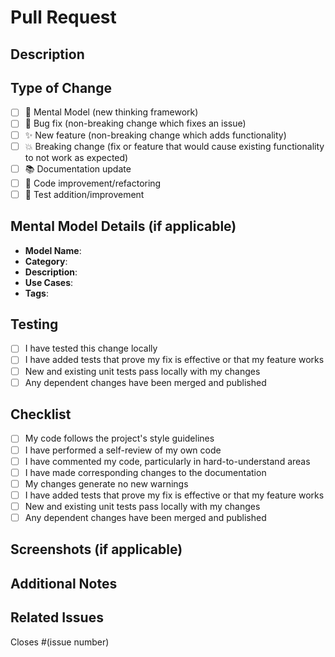 # Pull Request

## Description

<!-- Provide a brief description of what this PR does -->

## Type of Change

<!-- Mark the relevant option with an "x" -->

- [ ] 🧠 Mental Model (new thinking framework)
- [ ] 🐛 Bug fix (non-breaking change which fixes an issue)
- [ ] ✨ New feature (non-breaking change which adds functionality)
- [ ] 💥 Breaking change (fix or feature that would cause existing functionality to not work as expected)
- [ ] 📚 Documentation update
- [ ] 🔧 Code improvement/refactoring
- [ ] 🧪 Test addition/improvement

## Mental Model Details (if applicable)

<!-- Fill out this section if you're submitting a mental model -->

- **Model Name**: 
- **Category**: 
- **Description**: 
- **Use Cases**: 
- **Tags**: 

## Testing

<!-- Describe the tests you ran to verify your changes -->

- [ ] I have tested this change locally
- [ ] I have added tests that prove my fix is effective or that my feature works
- [ ] New and existing unit tests pass locally with my changes
- [ ] Any dependent changes have been merged and published

## Checklist

<!-- Mark completed items with an "x" -->

- [ ] My code follows the project's style guidelines
- [ ] I have performed a self-review of my own code
- [ ] I have commented my code, particularly in hard-to-understand areas
- [ ] I have made corresponding changes to the documentation
- [ ] My changes generate no new warnings
- [ ] I have added tests that prove my fix is effective or that my feature works
- [ ] New and existing unit tests pass locally with my changes
- [ ] Any dependent changes have been merged and published

## Screenshots (if applicable)

<!-- Add screenshots to help explain your changes -->

## Additional Notes

<!-- Add any additional notes, context, or information about the PR -->

## Related Issues

<!-- Link to any related issues -->

Closes #(issue number)
